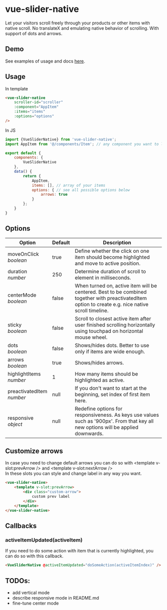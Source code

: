 # vue-slider-native
Let your visitors scroll freely through your products or other items with native scroll.
No translateX and emulating native behavior of scrolling. With support of dots and arrows.

## Demo
See examples of usage and docs [here](https://isobar-cz.github.io/vue-slider-native/).

## Usage
In template
```html
<vue-slider-native
    scroller-id="scroller" 
    :component="AppItem" 
    :items="items"
    :options="options"
/>
```
In JS
```js
import {VueSliderNative} from 'vue-slider-native';
import AppItem from '@/components/Item'; // any component you want to loop

export default {
    components: {
        VueSliderNative
    },
    data() {
        return {
            AppItem,
            items: [], // array of your items
            options: { // see all possible options below
                arrows: true
            }
        };
    }
}
```
## Options

| Option                     	| Default 	| Description                                                                                                                                         	|
|----------------------------	|---------	|-----------------------------------------------------------------------------------------------------------------------------------------------------	|
| moveOnClick<br>_boolean_     	| true    	| Define whether the click on one item should become highlighted and move to active position.                                                         	|
| duration<br>_number_     	    | 250    	| Determine duration of scroll to element in milliseconds.                                                         	                                    |
| centerMode<br>_boolean_      	| false   	| When turned on, active item will be centered. Best to be combined together with preactivatedItem option to create e.g. nice native scroll timeline. 	|
| sticky<br>_boolean_          	| false   	| Scroll to closest active item after user finished scrolling horizontally using touchpad on horizontal mouse wheel.                                  	|
| dots<br>_boolean_            	| false   	| Shows/hides dots. Better to use only if items are wide enough.                                                                                      	|
| arrows<br>_boolean_          	| true    	| Shows/hides arrows.                                                                                                                                 	|
| highlightItems<br>_number_   	| 1       	| How many items should be highlighted as active.                                                                                                     	|
| preactivatedItem<br>_number_ 	| null    	| If you don't want to start at the beginning, set index of first item here.                                                                          	|
| responsive<br>_object_ 	    | null    	| Redefine options for responsiveness. As keys use values such as '900px'. From that key all new options will be applied downwards.                      |

## Customize arrows
In case you need to change default arrows you can do so with &lt;template v-slot:prevArrow /&gt; and &lt;template v-slot:nextArrow /&gt;
<br>In these slots you can style and change label in any way you want.
```html
<vue-slider-native>
	<template v-slot:prevArrow>
		<div class="custom-arrow">
			custom prev label
		</div>
	</template>
</vue-slider-native>
```

## Callbacks
### activeItemUpdated(activeItem)
If you need to do some action with item that is currently highlighted, you can do so with this callback.
```html
<VueSliderNative @activeItemUpdated="doSomeAction(activeItemIndex)" />
```

## TODOs:
- add vertical mode
- describe responsive mode in README.md
- fine-tune center mode 
